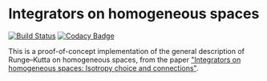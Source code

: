 # Integrators on homogeneous spaces

[![Build Status](https://travis-ci.org/olivierverdier/homogint.svg?branch=master)](https://travis-ci.org/olivierverdier/homogint)  [![Codacy Badge](https://img.shields.io/codacy/6e4c984019ca4c1cbe1ac2bf05233ef1.svg?style=flat)](https://www.codacy.com/public/olivierverdier/homogint)

This is a proof-of-concept implementation of the general description of Runge–Kutta on homogeneous spaces, from the paper ["Integrators on homogeneous spaces: Isotropy choice and connections"](http://arxiv.org/abs/1402.6981).

